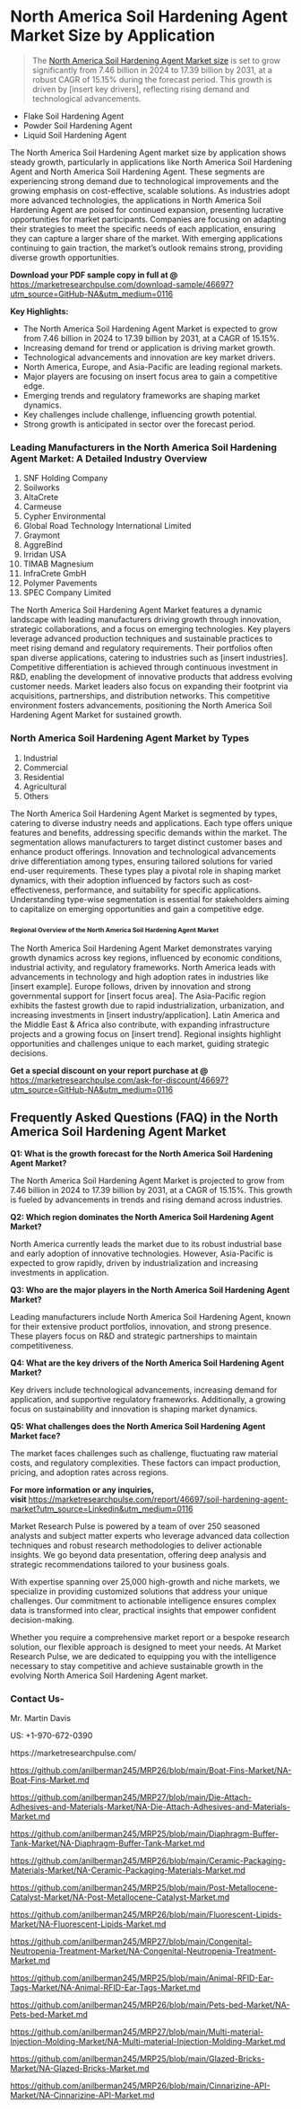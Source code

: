 <h1>North America Soil Hardening Agent Market&nbsp;Size by Application</h1><blockquote><p>The <a href="https://marketresearchpulse.com/download-sample/46697?utm_source=GitHub-NA&amp;utm_medium=0116">North America Soil Hardening Agent Market size</a> is set to grow significantly from 7.46 billion in 2024 to 17.39 billion by 2031, at a robust CAGR of 15.15% during the forecast period. This growth is driven by [insert key drivers], reflecting rising demand and technological advancements.</p></blockquote><ul><li>Flake Soil Hardening Agent <li> Powder Soil Hardening Agent <li> Liquid Soil Hardening Agent</li></ul><p>The North America Soil Hardening Agent market size by application shows steady growth, particularly in applications like North America Soil Hardening Agent and North America Soil Hardening Agent. These segments are experiencing strong demand due to technological improvements and the growing emphasis on cost-effective, scalable solutions. As industries adopt more advanced technologies, the applications in North America Soil Hardening Agent are poised for continued expansion, presenting lucrative opportunities for market participants. Companies are focusing on adapting their strategies to meet the specific needs of each application, ensuring they can capture a larger share of the market. With emerging applications continuing to gain traction, the market’s outlook remains strong, providing diverse growth opportunities.</p><p><strong>Download your PDF sample copy in full at @ </strong><a href="https://marketresearchpulse.com/download-sample/46697?utm_source=GitHub-NA&amp;utm_medium=0116">https://marketresearchpulse.com/download-sample/46697?utm_source=GitHub-NA&amp;utm_medium=0116</a></p><p><strong>Key Highlights: </strong></p><ul><li>The North America Soil Hardening Agent Market is expected to grow from 7.46 billion in 2024 to 17.39 billion by 2031, at a CAGR of 15.15%.</li><li>Increasing demand for trend or application is driving market growth.</li><li>Technological advancements and innovation are key market drivers.</li><li>North America, Europe, and Asia-Pacific are leading regional markets.</li><li>Major players are focusing on insert focus area to gain a competitive edge.</li><li>Emerging trends and regulatory frameworks are shaping market dynamics.</li><li>Key challenges include challenge, influencing growth potential.</li><li>Strong growth is anticipated in sector over the forecast period.</li></ul><h3>Leading Manufacturers in the North America Soil Hardening Agent Market: A Detailed Industry Overview</h3><ol><li>SNF Holding Company</li><li>Soilworks</li><li>AltaCrete</li><li>Carmeuse</li><li>Cypher Environmental</li><li>Global Road Technology International Limited</li><li>Graymont</li><li>AggreBind</li><li>Irridan USA</li><li>TIMAB Magnesium</li><li>InfraCrete GmbH</li><li>Polymer Pavements</li><li>SPEC Company Limited</li></ol><div class="flex max-w-full flex-col flex-grow"><div class="min-h-8 text-message flex w-full flex-col items-end gap-2 whitespace-normal break-words [.text-message+&amp;]:mt-5" dir="auto" data-message-author-role="assistant" data-message-id="fd8432e4-4910-450d-b182-61b7bfb0a01f" data-message-model-slug="gpt-4o"><div class="flex w-full flex-col gap-1 empty:hidden first:pt-[3px]"><div class="markdown prose w-full break-words dark:prose-invert light"><p>The North America Soil Hardening Agent Market features a dynamic landscape with leading manufacturers driving growth through innovation, strategic collaborations, and a focus on emerging technologies. Key players leverage advanced production techniques and sustainable practices to meet rising demand and regulatory requirements. Their portfolios often span diverse applications, catering to industries such as [insert industries]. Competitive differentiation is achieved through continuous investment in R&amp;D, enabling the development of innovative products that address evolving customer needs. Market leaders also focus on expanding their footprint via acquisitions, partnerships, and distribution networks. This competitive environment fosters advancements, positioning the North America Soil Hardening Agent Market for sustained growth.</p></div></div></div></div><h3>North America Soil Hardening Agent Market by Types</h3><ol><li>Industrial <li> Commercial <li> Residential <li> Agricultural <li> Others</li></ol><div class="flex max-w-full flex-col flex-grow"><div class="min-h-8 text-message flex w-full flex-col items-end gap-2 whitespace-normal break-words [.text-message+&amp;]:mt-5" dir="auto" data-message-author-role="assistant" data-message-id="084470be-0bb7-4664-bddf-5156b4f41249" data-message-model-slug="gpt-4o-mini"><div class="flex w-full flex-col gap-1 empty:hidden first:pt-[3px]"><div class="markdown prose w-full break-words dark:prose-invert light"><p>The North America Soil Hardening Agent Market is segmented by types, catering to diverse industry needs and applications. Each type offers unique features and benefits, addressing specific demands within the market. The segmentation allows manufacturers to target distinct customer bases and enhance product offerings. Innovation and technological advancements drive differentiation among types, ensuring tailored solutions for varied end-user requirements. These types play a pivotal role in shaping market dynamics, with their adoption influenced by factors such as cost-effectiveness, performance, and suitability for specific applications. Understanding type-wise segmentation is essential for stakeholders aiming to capitalize on emerging opportunities and gain a competitive edge.</p></div></div></div></div><h3><span style="font-size: 11px;">Regional Overview of the North America Soil Hardening Agent Market</span></h3><div class="flex max-w-full flex-col flex-grow"><div class="min-h-8 text-message flex w-full flex-col items-end gap-2 whitespace-normal break-words [.text-message+&amp;]:mt-5" dir="auto" data-message-author-role="assistant" data-message-id="e9038762-ce64-4e30-91c9-9bd413514231" data-message-model-slug="gpt-4o-mini"><div class="flex w-full flex-col gap-1 empty:hidden first:pt-[3px]"><div class="markdown prose w-full break-words dark:prose-invert light"><p>The North America Soil Hardening Agent Market demonstrates varying growth dynamics across key regions, influenced by economic conditions, industrial activity, and regulatory frameworks. North America leads with advancements in technology and high adoption rates in industries like [insert example]. Europe follows, driven by innovation and strong governmental support for [insert focus area]. The Asia-Pacific region exhibits the fastest growth due to rapid industrialization, urbanization, and increasing investments in [insert industry/application]. Latin America and the Middle East &amp; Africa also contribute, with expanding infrastructure projects and a growing focus on [insert trend]. Regional insights highlight opportunities and challenges unique to each market, guiding strategic decisions.</p></div></div></div></div><p><strong>Get a special discount on your report purchase at @ </strong><a href="https://marketresearchpulse.com/ask-for-discount/46697?utm_source=GitHub-NA&amp;utm_medium=0116">https://marketresearchpulse.com/ask-for-discount/46697?utm_source=GitHub-NA&amp;utm_medium=0116</a></p><h2>Frequently Asked Questions (FAQ) in the North America Soil Hardening Agent Market</h2><p><strong>Q1: What is the growth forecast for the North America Soil Hardening Agent Market?</strong></p><p>The North America Soil Hardening Agent Market is projected to grow from 7.46 billion in 2024 to 17.39 billion by 2031, at a CAGR of 15.15%. This growth is fueled by advancements in trends and rising demand across industries.</p><p><strong>Q2: Which region dominates the North America Soil Hardening Agent Market?</strong></p><p>North America currently leads the market due to its robust industrial base and early adoption of innovative technologies. However, Asia-Pacific is expected to grow rapidly, driven by industrialization and increasing investments in application.</p><p><strong>Q3: Who are the major players in the North America Soil Hardening Agent Market?</strong></p><p>Leading manufacturers include North America Soil Hardening Agent, known for their extensive product portfolios, innovation, and strong presence. These players focus on R&amp;D and strategic partnerships to maintain competitiveness.</p><p><strong>Q4: What are the key drivers of the North America Soil Hardening Agent Market?</strong></p><p>Key drivers include technological advancements, increasing demand for application, and supportive regulatory frameworks. Additionally, a growing focus on sustainability and innovation is shaping market dynamics.</p><p><strong>Q5: What challenges does the North America Soil Hardening Agent Market face?</strong></p><p>The market faces challenges such as challenge, fluctuating raw material costs, and regulatory complexities. These factors can impact production, pricing, and adoption rates across regions.</p><p><strong>For more information or any inquiries, visit&nbsp;</strong><a href="https://marketresearchpulse.com/report/46697/soil-hardening-agent-market?utm_source=Linkedin&utm_medium=0116">https://marketresearchpulse.com/report/46697/soil-hardening-agent-market?utm_source=Linkedin&utm_medium=0116</a></p><p>Market Research Pulse is powered by a team of over 250 seasoned analysts and subject matter experts who leverage advanced data collection techniques and robust research methodologies to deliver actionable insights. We go beyond data presentation, offering deep analysis and strategic recommendations tailored to your business goals.</p><p>With expertise spanning over 25,000 high-growth and niche markets, we specialize in providing customized solutions that address your unique challenges. Our commitment to actionable intelligence ensures complex data is transformed into clear, practical insights that empower confident decision-making.</p><p>Whether you require a comprehensive market report or a bespoke research solution, our flexible approach is designed to meet your needs. At Market Research Pulse, we are dedicated to equipping you with the intelligence necessary to stay competitive and achieve sustainable growth in the evolving North America Soil Hardening Agent market.</p><h3><strong>Contact Us-</strong></h3><p>Mr. Martin Davis</p><p>US: +1-970-672-0390</p><p>https://marketresearchpulse.com/</p><p><a href="https://github.com/anilberman245/MRP26/blob/main/Boat-Fins-Market/NA-Boat-Fins-Market.md">https://github.com/anilberman245/MRP26/blob/main/Boat-Fins-Market/NA-Boat-Fins-Market.md</a></p><p><a href="https://github.com/anilberman245/MRP27/blob/main/Die-Attach-Adhesives-and-Materials-Market/NA-Die-Attach-Adhesives-and-Materials-Market.md">https://github.com/anilberman245/MRP27/blob/main/Die-Attach-Adhesives-and-Materials-Market/NA-Die-Attach-Adhesives-and-Materials-Market.md</a></p><p><a href="https://github.com/anilberman245/MRP25/blob/main/Diaphragm-Buffer-Tank-Market/NA-Diaphragm-Buffer-Tank-Market.md">https://github.com/anilberman245/MRP25/blob/main/Diaphragm-Buffer-Tank-Market/NA-Diaphragm-Buffer-Tank-Market.md</a></p><p><a href="https://github.com/anilberman245/MRP26/blob/main/Ceramic-Packaging-Materials-Market/NA-Ceramic-Packaging-Materials-Market.md">https://github.com/anilberman245/MRP26/blob/main/Ceramic-Packaging-Materials-Market/NA-Ceramic-Packaging-Materials-Market.md</a></p><p><a href="https://github.com/anilberman245/MRP25/blob/main/Post-Metallocene-Catalyst-Market/NA-Post-Metallocene-Catalyst-Market.md">https://github.com/anilberman245/MRP25/blob/main/Post-Metallocene-Catalyst-Market/NA-Post-Metallocene-Catalyst-Market.md</a></p><p><a href="https://github.com/anilberman245/MRP26/blob/main/Fluorescent-Lipids-Market/NA-Fluorescent-Lipids-Market.md">https://github.com/anilberman245/MRP26/blob/main/Fluorescent-Lipids-Market/NA-Fluorescent-Lipids-Market.md</a></p><p><a href="https://github.com/anilberman245/MRP27/blob/main/Congenital-Neutropenia-Treatment-Market/NA-Congenital-Neutropenia-Treatment-Market.md">https://github.com/anilberman245/MRP27/blob/main/Congenital-Neutropenia-Treatment-Market/NA-Congenital-Neutropenia-Treatment-Market.md</a></p><p><a href="https://github.com/anilberman245/MRP25/blob/main/Animal-RFID-Ear-Tags-Market/NA-Animal-RFID-Ear-Tags-Market.md">https://github.com/anilberman245/MRP25/blob/main/Animal-RFID-Ear-Tags-Market/NA-Animal-RFID-Ear-Tags-Market.md</a></p><p><a href="https://github.com/anilberman245/MRP26/blob/main/Pets-bed-Market/NA-Pets-bed-Market.md">https://github.com/anilberman245/MRP26/blob/main/Pets-bed-Market/NA-Pets-bed-Market.md</a></p><p><a href="https://github.com/anilberman245/MRP27/blob/main/Multi-material-Injection-Molding-Market/NA-Multi-material-Injection-Molding-Market.md">https://github.com/anilberman245/MRP27/blob/main/Multi-material-Injection-Molding-Market/NA-Multi-material-Injection-Molding-Market.md</a></p><p><a href="https://github.com/anilberman245/MRP25/blob/main/Glazed-Bricks-Market/NA-Glazed-Bricks-Market.md">https://github.com/anilberman245/MRP25/blob/main/Glazed-Bricks-Market/NA-Glazed-Bricks-Market.md</a></p><p><a href="https://github.com/anilberman245/MRP26/blob/main/Cinnarizine-API-Market/NA-Cinnarizine-API-Market.md">https://github.com/anilberman245/MRP26/blob/main/Cinnarizine-API-Market/NA-Cinnarizine-API-Market.md</a></p>
